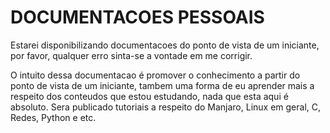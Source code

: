 # DOCUMENTACOES PESSOAIS


Estarei disponibilizando documentacoes do ponto de vista de um iniciante, por favor, qualquer erro sinta-se a vontade em me corrigir.

O intuito dessa documentacao é promover o conhecimento a partir do ponto de vista de um iniciante, tambem uma forma de eu aprender mais a respeito dos conteudos que estou estudando, nada que esta aqui é absoluto. Sera publicado tutoriais a respeito do Manjaro, Linux em geral, C, Redes, Python e etc.

